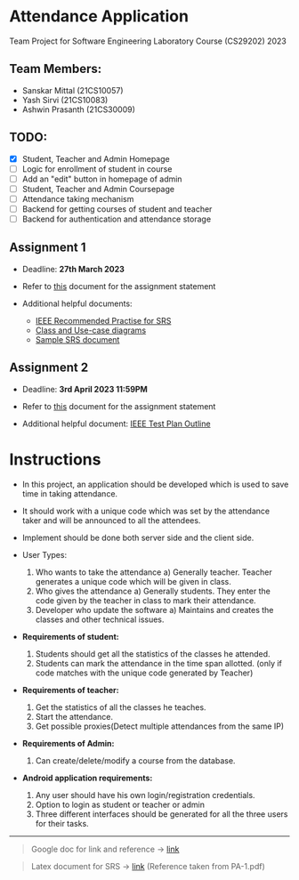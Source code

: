 # Attendance Application

Team Project for Software Engineering Laboratory Course (CS29202) 2023

## Team Members:

- Sanskar Mittal (21CS10057)
- Yash Sirvi (21CS10083)
- Ashwin Prasanth (21CS30009)

## TODO: 
- [x] Student, Teacher and Admin Homepage 
- [ ] Logic for enrollment of student in course
- [ ] Add an "edit" button in homepage of admin
- [ ] Student, Teacher and Admin Coursepage 
- [ ] Attendance taking mechanism 
- [ ] Backend for getting courses of student and teacher
- [ ] Backend for authentication and attendance storage

## Assignment 1

- Deadline: **27th March 2023**

- Refer to [this](docs/PA-1.pdf) document for the assignment statement
- Additional helpful documents:
  - [IEEE Recommended Practise for SRS](docs/IEEE_Std_830-1998-Recommended_Practice_for_SRS.pdf)
  - [Class and Use-case diagrams](docs/SRS-diagrams.pdf)
  - [Sample SRS document](docs/SRSExample-webapp.pdf)

## Assignment 2

- Deadline: **3rd April 2023 11:59PM**

- Refer to [this](docs/PA-2.pdf) document for the assignment statement

- Additional helpful document: [IEEE Test Plan Outline](docs/ieee-829.pdf)

# Instructions

- In this project, an application should be developed which is used to save time in taking attendance.
- It should work with a unique code which was set by the attendance taker and will be announced to
  all the attendees.
- Implement should be done both server side and the client side.
- User Types:

  1. Who wants to take the attendance
     a) Generally teacher. Teacher generates a unique code which will be given in class.
  2. Who gives the attendance
     a) Generally students. They enter the code given by the teacher in class to mark their attendance.
  3. Developer who update the software
     a) Maintains and creates the classes and other technical issues.

- **Requirements of student:**

  1. Students should get all the statistics of the classes he attended.
  2. Students can mark the attendance in the time span allotted. (only if code matches with the
     unique code generated by Teacher)

- **Requirements of teacher:**

  1. Get the statistics of all the classes he teaches.
  2. Start the attendance.
  3. Get possible proxies(Detect multiple attendances from the same IP)

- **Requirements of Admin:**

  1. Can create/delete/modify a course from the database.

- **Android application requirements:**
  1. Any user should have his own login/registration credentials.
  2. Option to login as student or teacher or admin
  3. Three different interfaces should be generated for all the three users for their tasks.

---

> Google doc for link and reference -> [link](https://docs.google.com/document/d/1yZWlhtrrhh2Dk3q_OpjmJ9R0n01IHoYPaeoaYwg1zbM/edit?usp=sharing)

> Latex document for SRS -> [link](https://www.overleaf.com/9937867742kctfsgcjkwdd) (Reference taken from PA-1.pdf)
